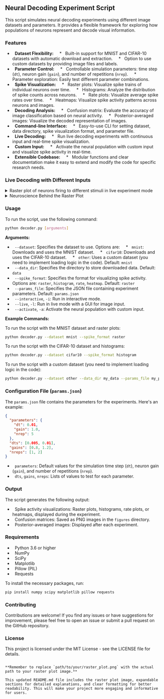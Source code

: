 ## Neural Decoding Experiment Script

This script simulates neural decoding experiments using different image datasets and parameters. It provides a flexible framework for exploring how populations of neurons represent and decode visual information.

### Features

*   **Dataset Flexibility:**
    *   Built-in support for MNIST and CIFAR-10 datasets with automatic download and extraction.
    *   Option to use custom datasets by providing image files and labels.
*   **Parameter Control:**
    *   Controllable simulation parameters: time step (`dt`), neuron gain (`gain`), and number of repetitions (`nrep`).
    *   Parameter exploration: Easily test different parameter combinations.
*   **Spike Visualization:**
    *   Raster plots: Visualize spike trains of individual neurons over time.
    *   Histograms: Analyze the distribution of spike counts across neurons.
    *   Rate plots: Visualize average spike rates over time.
    *   Heatmaps: Visualize spike activity patterns across neurons and images.
*   **Decoding Analysis:**
    *   Confusion matrix: Evaluate the accuracy of image classification based on neural activity.
    *   Posterior-averaged images: Visualize the decoded representation of images.
*   **Command-line Interface:**
    *   Easy-to-use CLI for setting dataset, data directory, spike visualization format, and parameter file.
*   **Live Decoding:**
    *   Run live decoding experiments with continuous input and real-time spike visualization.
*   **Custom Input:**
    *   Activate the neural population with custom input and visualize spike activity in real-time.
*   **Extensible Codebase:**
    *   Modular functions and clear documentation make it easy to extend and modify the code for specific research needs.


### Live Decoding with Different Inputs

<details>
  <summary> Raster plot of neurons firing to different stimuli in live experiment mode </summary>

  ![Raster plot](path/to/your/raster_plot.png) 

  This raster plot shows the spiking activity of a population of neurons in response to different stimuli presented in live decoding mode. Each row represents a different neuron, and each dot represents an action potential (spike). The x-axis represents time, and the y-axis represents the neuron index. 

  You can observe how different neurons exhibit distinct firing patterns to different stimuli, reflecting their selectivity and encoding properties. This dynamic representation of neural activity is crucial for understanding how the brain processes information in real-time.
</details>

<details>
  <summary>Neuroscience Behind the Raster Plot</summary>

  **Neural Encoding and Decoding:**

  *  **Encoding:** The process by which neurons transform external stimuli into patterns of electrical activity. Different stimuli elicit distinct patterns of spikes in the neural population.
  *  **Decoding:** The process of interpreting these spike patterns to reconstruct the original stimulus or extract information about it.

  **Raster Plots and Neural Activity:**

  * Raster plots provide a visual representation of the temporal dynamics of neural activity.
  * The timing and frequency of spikes are crucial for encoding and decoding information in the brain.
  * Different neurons may respond selectively to different features of a stimulus, creating a distributed representation.

  **Live Decoding:**

  *  Live decoding experiments allow researchers to observe and analyze neural activity in real-time as stimuli are presented.
  *  This provides insights into the dynamic processing of information in the brain and can be used to develop brain-computer interfaces and other neurotechnologies.
</details>

### Usage

To run the script, use the following command:

```bash
python decoder.py [arguments]
```

**Arguments:**

*   `--dataset`: Specifies the dataset to use. Options are:
    *   `mnist`: Downloads and uses the MNIST dataset.
    *   `cifar10`: Downloads and uses the CIFAR-10 dataset.
    *   `other`: Uses a custom dataset (you need to implement loading logic in the code). Default: `mnist`
*   `--data_dir`: Specifies the directory to store downloaded data. Default: `data`
*   `--spike_format`: Specifies the format for visualizing spike activity. Options are: `raster`, `histogram`, `rate`, `heatmap`. Default: `raster`
*   `--params_file`: Specifies the JSON file containing experiment parameters. Default: `params.json`
*   `--interactive`, `-i`: Run in interactive mode.
*   `--live`, `-l`: Run in live mode with a GUI for image input.
*   `--activate`, `-a`: Activate the neural population with custom input.

**Example Commands:**

To run the script with the MNIST dataset and raster plots:

```bash
python decoder.py --dataset mnist --spike_format raster
```

To run the script with the CIFAR-10 dataset and histograms:

```bash
python decoder.py --dataset cifar10 --spike_format histogram
```

To run the script with a custom dataset (you need to implement loading logic in the code):

```bash
python decoder.py --dataset other --data_dir my_data --params_file my_params.json
```

### Configuration File (`params.json`)

The `params.json` file contains the parameters for the experiments. Here's an example:

```json
{
  "parameters": {
    "dt": 0.01,
    "gain": 1.0,
    "nrep": 5
  },
  "dts": [0.005, 0.01],
  "gains": [0.8, 1.2],
  "nreps": [1, 2]
}
```

*   `parameters`: Default values for the simulation time step (`dt`), neuron gain (`gain`), and number of repetitions (`nrep`).
*   `dts`, `gains`, `nreps`: Lists of values to test for each parameter.

### Output

The script generates the following output:

*   Spike activity visualizations: Raster plots, histograms, rate plots, or heatmaps, displayed during the experiment.
*   Confusion matrices: Saved as PNG images in the `figures` directory.
*   Posterior-averaged images: Displayed after each experiment.

### Requirements

*   Python 3.6 or higher
*   NumPy
*   SciPy
*   Matplotlib
*   Pillow (PIL)
*   Requests

To install the necessary packages, run:

```bash
pip install numpy scipy matplotlib pillow requests
```

### Contributing

Contributions are welcome! If you find any issues or have suggestions for improvement, please feel free to open an issue or submit a pull request on the GitHub repository.

### License

This project is licensed under the MIT License - see the LICENSE file for details.
```

**Remember to replace `path/to/your/raster_plot.png` with the actual path to your raster plot image.** 

This updated README.md file includes the raster plot image, expandable sections for detailed explanations, and clear formatting for better readability. This will make your project more engaging and informative for users.
